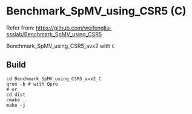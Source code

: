 # Benchmark_SpMV_using_CSR5 (C)

Refer from: https://github.com/weifengliu-ssslab/Benchmark_SpMV_using_CSR5

Benchmark_SpMV_using_CSR5_avx2 with `C`

## Build

```shell
cd Benchmark_SpMV_using_CSR5_avx2_C
qrun -b # with Qpro
# or
cd dist
cmake ..
make -j
```

